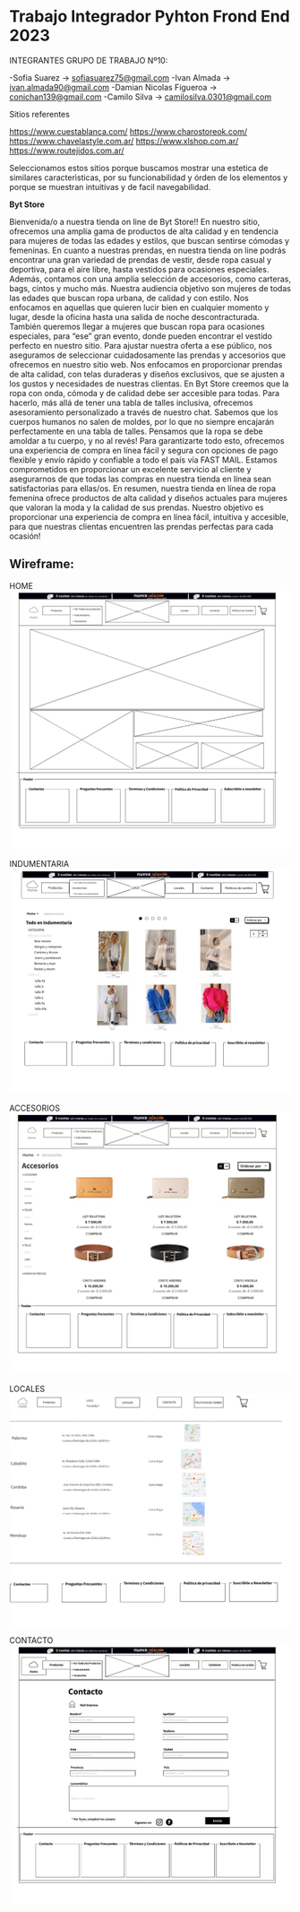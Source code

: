 # Trabajo Integrador Pyhton Frond End 2023

INTEGRANTES GRUPO DE TRABAJO Nº10:

-Sofia Suarez -> sofiasuarez75@gmail.com
-Ivan Almada -> ivan.almada90@gmail.com
-Damian Nicolas Figueroa -> conichan139@gmail.com
-Camilo Silva -> camilosilva.0301@gmail.com

Sitios referentes

https://www.cuestablanca.com/
https://www.charostoreok.com/ 
https://www.chavelastyle.com.ar/ 
https://www.xlshop.com.ar/
https://www.routejidos.com.ar/

Seleccionamos estos sitios porque buscamos mostrar una estetica de similares caracterìsticas, por su funcionabilidad y órden de los elementos y porque se muestran intuitivas y de facil navegabilidad.

**Byt Store**

Bienvenida/o a nuestra tienda on line de Byt Store!! En nuestro sitio, ofrecemos una amplia gama de productos de alta calidad y en tendencia para mujeres de todas las edades y estilos, que buscan sentirse cómodas y femeninas. En cuanto a nuestras prendas, en nuestra tienda on line podrás encontrar una gran variedad de prendas de vestir, desde ropa casual y deportiva, para el aire libre, hasta vestidos para ocasiones especiales. Además, contamos con una amplia selección de accesorios, como carteras, bags, cintos y mucho más. 
Nuestra audiencia objetivo son mujeres de todas las edades que buscan ropa urbana, de calidad y con estilo. Nos enfocamos en aquellas que quieren lucir bien en cualquier momento y lugar, desde la oficina hasta una salida de noche descontracturada. También queremos llegar a mujeres que buscan ropa para ocasiones especiales, para “ese” gran evento, donde pueden encontrar el vestido perfecto en nuestro sitio. 
Para ajustar nuestra oferta a ese público, nos aseguramos de seleccionar cuidadosamente las prendas y accesorios que ofrecemos en nuestro sitio web. Nos enfocamos en proporcionar prendas de alta calidad, con telas duraderas y diseños exclusivos, que se ajusten a los gustos y necesidades de nuestras clientas. En Byt Store creemos que la ropa con onda, cómoda y de calidad debe ser accesible para todas. Para hacerlo, más allá de tener una tabla de talles inclusiva, ofrecemos asesoramiento personalizado a través de nuestro chat. 
Sabemos que los cuerpos humanos no salen de moldes, por lo que no siempre encajarán perfectamente en una tabla de talles. Pensamos que la ropa se debe amoldar a tu cuerpo, y no al revés! Para garantizarte todo esto, ofrecemos una experiencia de compra en línea fácil y segura con opciones de pago flexible y envío rápido y confiable a todo el país vía FAST MAIL. 
Estamos comprometidos en proporcionar un excelente servicio al cliente y asegurarnos de que todas las compras en nuestra tienda en línea sean satisfactorias para ellas/os. 
En resumen, nuestra tienda en línea de ropa femenina ofrece productos de alta calidad y diseños actuales para mujeres que valoran la moda y la calidad de sus prendas. Nuestro objetivo es proporcionar una experiencia de compra en línea fácil, intuitiva y accesible, para que nuestras clientas encuentren las prendas perfectas para cada ocasión!

## Wireframe:

HOME 
![](./wireframe/home.jpg)

INDUMENTARIA
![](./Wireframe/indumentaria.jpg)

ACCESORIOS
![](./Wireframe/Accesorios.jpg)

LOCALES
![](./Wireframe/Locales.png)

CONTACTO
![](./Wireframe/Contacto.jpg)
